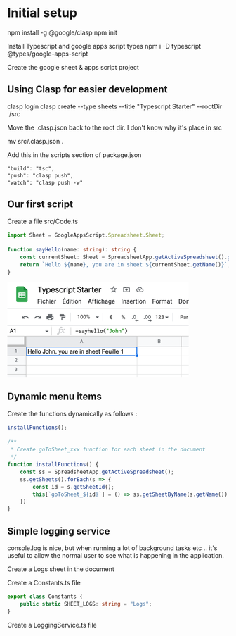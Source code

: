 # Initial setup 

npm install -g @google/clasp
npm init

Install Typescript and google apps script types
npm i -D typescript @types/google-apps-script

Create the google sheet & apps script project 

## Using Clasp for easier development

clasp login
clasp create --type sheets --title "Typescript Starter" --rootDir ./src

Move the .clasp.json back to the root dir. I don't know why it's place in src

mv src/.clasp.json . 

Add this in the scripts section of package.json 

    "build": "tsc",
    "push": "clasp push",
    "watch": "clasp push -w"

## Our first script 

Create a file src/Code.ts 

```typescript
import Sheet = GoogleAppsScript.Spreadsheet.Sheet;

function sayHello(name: string): string {
    const currentSheet: Sheet = SpreadsheetApp.getActiveSpreadsheet().getActiveSheet();
    return `Hello ${name}, you are in sheet ${currentSheet.getName()}`;
}
```

![img_1.png](img_1.png)

## Dynamic menu items 

Create the functions dynamically as follows : 

```typescript
installFunctions();

/**
 * Create goToSheet_xxx function for each sheet in the document
 */
function installFunctions() {
    const ss = SpreadsheetApp.getActiveSpreadsheet();
    ss.getSheets().forEach(s => {
        const id = s.getSheetId();
        this[`goToSheet_${id}`] = () => ss.getSheetByName(s.getName()).activate();
    })
}

```

## Simple logging service 

console.log is nice, but when running a lot of background tasks etc .. it's useful to allow the normal user to see 
what is happening in the application. 

Create a Logs sheet in the document 

Create a Constants.ts file 

```typescript
export class Constants {
    public static SHEET_LOGS: string = "Logs";
}
```

Create a LoggingService.ts file 

```typescript


```